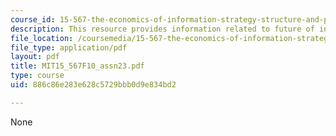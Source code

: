 ```yaml
---
course_id: 15-567-the-economics-of-information-strategy-structure-and-pricing-fall-2010
description: This resource provides information related to future of information economy.
file_location: /coursemedia/15-567-the-economics-of-information-strategy-structure-and-pricing-fall-2010/886c86e283e628c5729bbb0d9e834bd2_MIT15_567F10_assn23.pdf
file_type: application/pdf
layout: pdf
title: MIT15_567F10_assn23.pdf
type: course
uid: 886c86e283e628c5729bbb0d9e834bd2

---
```

None